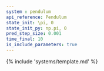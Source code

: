 ```yaml
---
system : pendulum
api_reference: Pendulum
state_init: \pi, 0
state_init_py: np.pi, 0
pred_step_size: 0.001
time_final: 10
is_include_parameters: true
---
```


{% include 'systems/template.md' %}